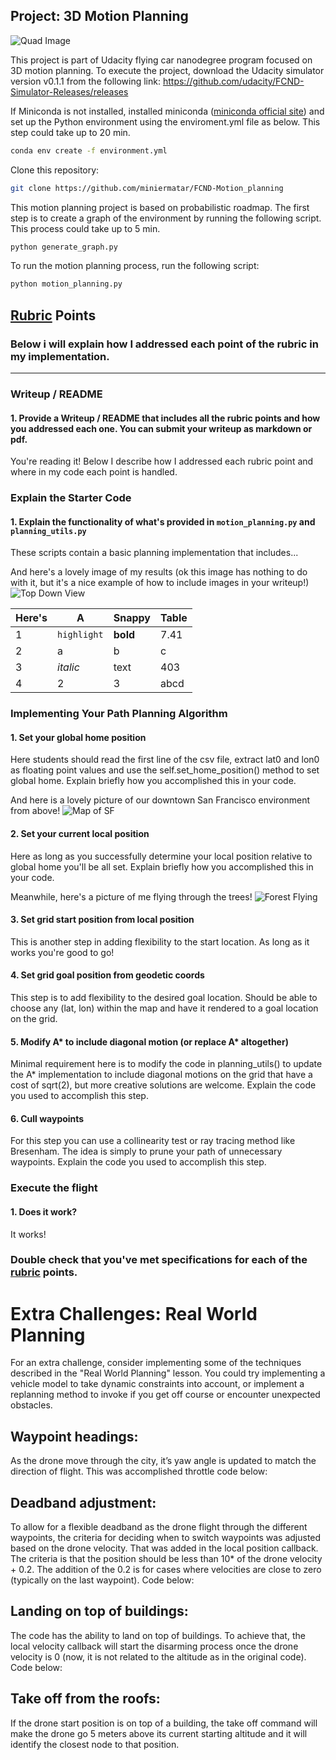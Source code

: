 ## Project: 3D Motion Planning
![Quad Image](./misc/enroute.png)

This project is part of Udacity flying car nanodegree program focused on 3D motion planning. To execute the project, download the Udacity simulator version v0.1.1 from the following link: https://github.com/udacity/FCND-Simulator-Releases/releases

If Miniconda is not installed, installed miniconda ([miniconda official site](https://docs.conda.io/en/latest/miniconda.html)) and set up the Python environment using the enviroment.yml file as below. This step could take up to 20 min.
```sh
conda env create -f environment.yml
```

Clone this repository:
```sh
git clone https://github.com/miniermatar/FCND-Motion_planning
```

This motion planning project is based on probabilistic roadmap. The first step is to create a graph of the environment by running the following script. This process could take up to 5 min.
```sh
python generate_graph.py
```

To run the motion planning process, run the following script:
```sh
python motion_planning.py
```


## [Rubric](https://review.udacity.com/#!/rubrics/1534/view) Points
### Below i will explain how I addressed each point of the rubric in my implementation.  

---
### Writeup / README

#### 1. Provide a Writeup / README that includes all the rubric points and how you addressed each one.  You can submit your writeup as markdown or pdf.  

You're reading it! Below I describe how I addressed each rubric point and where in my code each point is handled.

### Explain the Starter Code

#### 1. Explain the functionality of what's provided in `motion_planning.py` and `planning_utils.py`
These scripts contain a basic planning implementation that includes...

And here's a lovely image of my results (ok this image has nothing to do with it, but it's a nice example of how to include images in your writeup!)
![Top Down View](./misc/high_up.png)

Here's | A | Snappy | Table
--- | --- | --- | ---
1 | `highlight` | **bold** | 7.41
2 | a | b | c
3 | *italic* | text | 403
4 | 2 | 3 | abcd

### Implementing Your Path Planning Algorithm

#### 1. Set your global home position
Here students should read the first line of the csv file, extract lat0 and lon0 as floating point values and use the self.set_home_position() method to set global home. Explain briefly how you accomplished this in your code.


And here is a lovely picture of our downtown San Francisco environment from above!
![Map of SF](./misc/map.png)

#### 2. Set your current local position
Here as long as you successfully determine your local position relative to global home you'll be all set. Explain briefly how you accomplished this in your code.


Meanwhile, here's a picture of me flying through the trees!
![Forest Flying](./misc/in_the_trees.png)

#### 3. Set grid start position from local position
This is another step in adding flexibility to the start location. As long as it works you're good to go!

#### 4. Set grid goal position from geodetic coords
This step is to add flexibility to the desired goal location. Should be able to choose any (lat, lon) within the map and have it rendered to a goal location on the grid.

#### 5. Modify A* to include diagonal motion (or replace A* altogether)
Minimal requirement here is to modify the code in planning_utils() to update the A* implementation to include diagonal motions on the grid that have a cost of sqrt(2), but more creative solutions are welcome. Explain the code you used to accomplish this step.

#### 6. Cull waypoints 
For this step you can use a collinearity test or ray tracing method like Bresenham. The idea is simply to prune your path of unnecessary waypoints. Explain the code you used to accomplish this step.



### Execute the flight
#### 1. Does it work?
It works!

### Double check that you've met specifications for each of the [rubric](https://review.udacity.com/#!/rubrics/1534/view) points.
  
# Extra Challenges: Real World Planning

For an extra challenge, consider implementing some of the techniques described in the "Real World Planning" lesson. You could try implementing a vehicle model to take dynamic constraints into account, or implement a replanning method to invoke if you get off course or encounter unexpected obstacles.

## Waypoint headings:
As the drone move through the city, it’s yaw angle is updated to match the direction of flight. This was accomplished throttle code below:


## Deadband adjustment:
To allow for a flexible deadband as the drone flight through the different waypoints, the criteria for deciding when to switch waypoints was adjusted based on the drone velocity. That was added in the local position callback. The criteria is that the position should be less than 10* of the drone velocity + 0.2. The addition of the 0.2 is for cases where velocities are close to zero (typically on the last waypoint). Code below:


## Landing on top of buildings:
The code has the ability to land on top of buildings. To achieve that, the local velocity callback will start the disarming process once the drone velocity is 0 (now, it is not related to the altitude as in the original code). Code below:


## Take off from the roofs:
If the drone start position is on top of a building, the take off command will make the drone go 5 meters above its current starting altitude and it will identify the closest node to that position.



